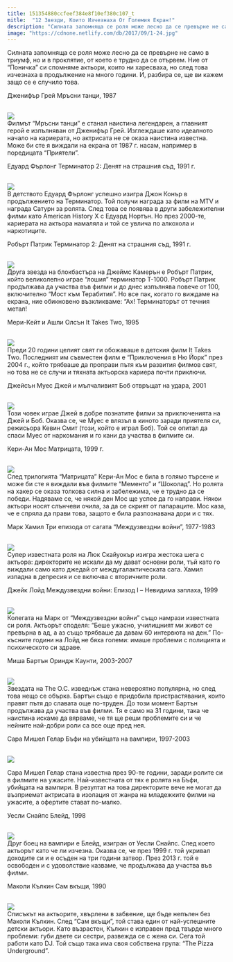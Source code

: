 ```yaml
---
title: 151354880ccfeef384e8f10ef380c107_t
mitle:  "12 Звезди, Които Изчезнаха От Големия Екран!"
description: "Силната запомняща се роля може лесно да се превърне не само в триумф, но и в проклятие, от което е трудно да се отървем. Ние от &qout;Поничка&qout; си спомняме актьори, които ни �"
image: "https://cdnone.netlify.com/db/2017/09/1-24.jpg"
---
```


 <p>Силната запомняща се роля може лесно да се превърне не само в триумф, но и в проклятие, от което е трудно да се отървем. Ние от “Поничка” си спомняме актьори, които ни харесваха, но след това изчезнаха в продължение на много години. И, разбира се, ще ви кажем защо се е случило това.</p>      <p>Дженифър Грей Мръсни танци, 1987</p> <p> <br/><img src="https://cdnone.netlify.com/db/2017/09/1-24.jpg"/><br/> Филмът “Мръсни танци” е станал наистина легендарен, а главният герой е изпълняван от Дженифър Грей. Изглеждаше като идеалното начало на кариерата, но актрисата не се оказа наистина известна. Може би сте я виждали на екрана от 1987 г. насам, например в поредицата “Приятели”.</p> <p>Едуард Фърлонг Терминатор 2: Денят на страшния съд, 1991 г.</p>      <p> <br/><img src="https://cdnone.netlify.com/db/2017/09/2-24.jpg"/><br/> В детството Едуард Фърлонг успешно изигра Джон Конър в продължението на Терминатор. Той получи награда за филм на MTV и награда Сатурн за ролята. След това се появява в други забележителни филми като American History X с Едуард Нортън. Но през 2000-те, кариерата на актьора намаляла и той се увлича по алкохола и наркотиците.</p> <p>Робърт Патрик Терминатор 2: Денят на страшния съд, 1991 г.</p> <p> <br/><img src="https://cdnone.netlify.com/db/2017/09/3-22.jpg"/><br/> Друга звезда на блокбастъра на Джеймс Камерън е Робърт Патрик, който великолепно играе “лошия” терминатор T-1000. Робърт Патрик продължава да участва във филми и до днес изпълнява повече от 100, включително “Мост към Терабития”. Но все пак, когато го виждаме на екрана, ние обикновено възкликваме: “Ах! Терминаторът от течния метал!</p> <p>Мери-Кейт и Ашли Олсън It Takes Two, 1995</p>      <p> <br/><img src="https://cdnone.netlify.com/db/2017/09/4-24.jpg"/><br/> Преди 20 години целият свят ги обожаваше в детския филм It Takes Two. Последният им съвместен филм е “Приключения в Ню Йорк” през 2004 г., който трябваше да проправи пътя към развития филмов свят, но това не се случи и тяхната актьорска кариера почти приключи.</p> <p>Джейсън Муес Джей и мълчаливият Боб отвръщат на удара, 2001</p> <p> <br/><img src="https://cdnone.netlify.com/db/2017/09/5-21.jpg"/><br/> Този човек играе Джей в добре познатите филми за приключенията на Джей и Боб. Оказва се, че Муес е влязъл в киното заради приятеля си, режисьора Кевин Смит (този, който е играл Боб). Той се опитал да спаси Муес от наркомания и го кани да участва в филмите си.</p> <p>Кери-Ан Мос Матрицата, 1999 г.</p> <p> <br/><img src="https://cdnone.netlify.com/db/2017/09/6-23.jpg"/><br/> След трилогията “Матрицата” Кери-Ан Мос е била в голямо търсене и може би сте я виждали във филмите “Мементо” и “Шоколад”. Но ролята на хакер се оказа толкова силна и забележима, че е трудно да се победи. Надяваме се, че някой ден Мос ще успее да го направи. Някои актьори носят слънчеви очила, за да се скрият от папараците. Мос каза, че е спряла да прави това, защото е била разпознавана дори и с тях.</p> <p>Марк Хамил Три епизода от сагата “Междузвездни войни”, 1977-1983</p>      <p> <br/><img src="https://cdnone.netlify.com/db/2017/09/7-22.jpg"/><br/> Супер известната роля на Люк Скайуокър изигра жестока шега с актьора: директорите не искали да му дават основни роли, тъй като го виждали само като джедай от междугалактическата сага. Хамил изпадна в депресия и се включва с вторичните роли.</p> <p>Джейк Лойд Междузвездни войни: Епизод I – Невидима заплаха, 1999</p> <p> <br/><img src="https://cdnone.netlify.com/db/2017/09/8-24.jpg"/><br/> Колегата на Марк от “Междузвездни войни” също намрази известната си роля. Актьорът споделя: “Беше ужасно, училищният ми живот се превърна в ад, а аз също трябваше да давам 60 интервюта на ден.” По-късните години на Лойд не бяха големи: имаше проблеми с полицията и психическото си здраве.</p> <p>Миша Бартън Ориндж Каунти, 2003-2007</p>      <p> <br/><img src="https://cdnone.netlify.com/db/2017/09/9-24.jpg"/><br/> Звездата на The O.C. изведнъж стана невероятно популярна, но след това нещо се обърка. Бартън също е придобила пристрастявания, които правят пътя до славата още по-труден. До този момент Бартън продължава да участва във филми. Тя е само на 31 години, така че наистина искаме да вярваме, че тя ще реши проблемите си и че нейните най-добри роли са все още пред нея.</p> <p>Сара Мишел Гелар Бъфи на убийцата на вампири, 1997-2003</p> <p> <br/><img src="https://cdnone.netlify.com/db/2017/09/10-23.jpg"/><br/></p> <p>Сара Мишел Гелар стана известна през 90-те години, заради ролите си в филмите на ужасите. Най-известната от тях е ролята на Бъфи, убийцата на вампири. В резултат на това директорите вече не могат да възприемат актрисата в изолация от жанра на младежките филми на ужасите, а офертите стават по-малко.</p> <p>Уесли Снайпс Блейд, 1998</p> <p> <br/><img src="https://cdnone.netlify.com/db/2017/09/11-22.jpg"/><br/> Друг боец ​​на вампири е Блейд, изигран от Уесли Снайпс. След което актьорът като че ли изчезна. Оказва се, че през 1999 г. той укривал доходите си и е осъден на три години затвор. През 2013 г. той е освободен и с удоволствие казваме, че продължава да участва във филми.</p> <p>Маколи Кълкин Сам вкъщи, 1990</p> <p> <br/><img src="https://cdnone.netlify.com/db/2017/09/12-22.jpg"/><br/> Списъкът на актьорите, хвърлени в забвение, ще бъде непълен без Маколи Кълкин. След “Сам вкъщи”, той става един от най-успешните детски актьори. Като възрастен, Кълкин е изправен пред твърде много проблеми: губи двете си сестри, развежда се с жена си. Сега той работи като DJ. Той също така има своя собствена група: “The Pizza Underground”.</p>       
